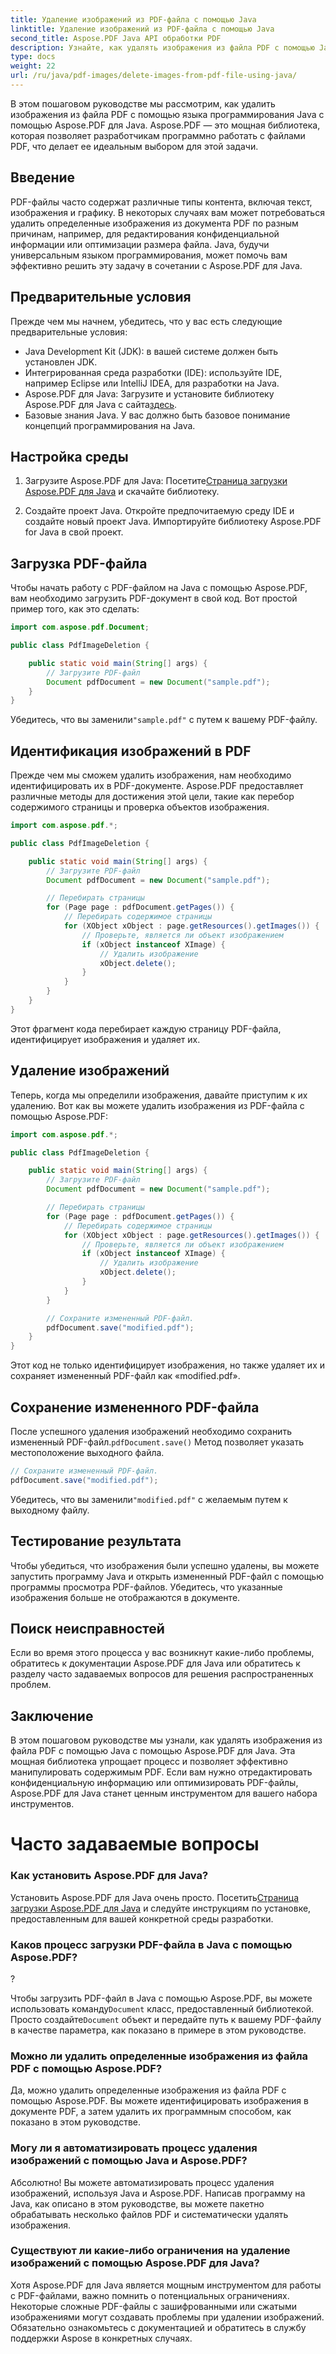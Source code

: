 ```yaml
---
title: Удаление изображений из PDF-файла с помощью Java
linktitle: Удаление изображений из PDF-файла с помощью Java
second_title: Aspose.PDF Java API обработки PDF
description: Узнайте, как удалять изображения из файла PDF с помощью Java с помощью Aspose.PDF для Java. Пошаговое руководство с исходным кодом для эффективного удаления изображений в PDF-файлах.
type: docs
weight: 22
url: /ru/java/pdf-images/delete-images-from-pdf-file-using-java/
---
```


В этом пошаговом руководстве мы рассмотрим, как удалить изображения из файла PDF с помощью языка программирования Java с помощью Aspose.PDF для Java. Aspose.PDF — это мощная библиотека, которая позволяет разработчикам программно работать с файлами PDF, что делает ее идеальным выбором для этой задачи.

## Введение

PDF-файлы часто содержат различные типы контента, включая текст, изображения и графику. В некоторых случаях вам может потребоваться удалить определенные изображения из документа PDF по разным причинам, например, для редактирования конфиденциальной информации или оптимизации размера файла. Java, будучи универсальным языком программирования, может помочь вам эффективно решить эту задачу в сочетании с Aspose.PDF для Java.

## Предварительные условия

Прежде чем мы начнем, убедитесь, что у вас есть следующие предварительные условия:

- Java Development Kit (JDK): в вашей системе должен быть установлен JDK.
- Интегрированная среда разработки (IDE): используйте IDE, например Eclipse или IntelliJ IDEA, для разработки на Java.
-  Aspose.PDF для Java: Загрузите и установите библиотеку Aspose.PDF для Java с сайта[здесь](https://downloads.aspose.com/pdf/java).
- Базовые знания Java. У вас должно быть базовое понимание концепций программирования на Java.

## Настройка среды

1.  Загрузите Aspose.PDF для Java: Посетите[Страница загрузки Aspose.PDF для Java](https://downloads.aspose.com/pdf/java) и скачайте библиотеку.

2. Создайте проект Java. Откройте предпочитаемую среду IDE и создайте новый проект Java. Импортируйте библиотеку Aspose.PDF for Java в свой проект.

## Загрузка PDF-файла

Чтобы начать работу с PDF-файлом на Java с помощью Aspose.PDF, вам необходимо загрузить PDF-документ в свой код. Вот простой пример того, как это сделать:

```java
import com.aspose.pdf.Document;

public class PdfImageDeletion {

    public static void main(String[] args) {
        // Загрузите PDF-файл
        Document pdfDocument = new Document("sample.pdf");
    }
}
```

 Убедитесь, что вы заменили`"sample.pdf"` с путем к вашему PDF-файлу.

## Идентификация изображений в PDF

Прежде чем мы сможем удалить изображения, нам необходимо идентифицировать их в PDF-документе. Aspose.PDF предоставляет различные методы для достижения этой цели, такие как перебор содержимого страницы и проверка объектов изображения.

```java
import com.aspose.pdf.*;

public class PdfImageDeletion {

    public static void main(String[] args) {
        // Загрузите PDF-файл
        Document pdfDocument = new Document("sample.pdf");

        // Перебирать страницы
        for (Page page : pdfDocument.getPages()) {
            // Перебирать содержимое страницы
            for (XObject xObject : page.getResources().getImages()) {
                // Проверьте, является ли объект изображением
                if (xObject instanceof XImage) {
                    // Удалить изображение
                    xObject.delete();
                }
            }
        }
    }
}
```

Этот фрагмент кода перебирает каждую страницу PDF-файла, идентифицирует изображения и удаляет их.

## Удаление изображений

Теперь, когда мы определили изображения, давайте приступим к их удалению. Вот как вы можете удалить изображения из PDF-файла с помощью Aspose.PDF:

```java
import com.aspose.pdf.*;

public class PdfImageDeletion {

    public static void main(String[] args) {
        // Загрузите PDF-файл
        Document pdfDocument = new Document("sample.pdf");

        // Перебирать страницы
        for (Page page : pdfDocument.getPages()) {
            // Перебирать содержимое страницы
            for (XObject xObject : page.getResources().getImages()) {
                // Проверьте, является ли объект изображением
                if (xObject instanceof XImage) {
                    // Удалить изображение
                    xObject.delete();
                }
            }
        }

        // Сохраните измененный PDF-файл.
        pdfDocument.save("modified.pdf");
    }
}
```

Этот код не только идентифицирует изображения, но также удаляет их и сохраняет измененный PDF-файл как «modified.pdf».

## Сохранение измененного PDF-файла

После успешного удаления изображений необходимо сохранить измененный PDF-файл.`pdfDocument.save()` Метод позволяет указать местоположение выходного файла.

```java
// Сохраните измененный PDF-файл.
pdfDocument.save("modified.pdf");
```

 Убедитесь, что вы заменили`"modified.pdf"` с желаемым путем к выходному файлу.

## Тестирование результата

Чтобы убедиться, что изображения были успешно удалены, вы можете запустить программу Java и открыть измененный PDF-файл с помощью программы просмотра PDF-файлов. Убедитесь, что указанные изображения больше не отображаются в документе.

## Поиск неисправностей

Если во время этого процесса у вас возникнут какие-либо проблемы, обратитесь к документации Aspose.PDF для Java или обратитесь к разделу часто задаваемых вопросов для решения распространенных проблем.

## Заключение

В этом пошаговом руководстве мы узнали, как удалять изображения из файла PDF с помощью Java с помощью Aspose.PDF для Java. Эта мощная библиотека упрощает процесс и позволяет эффективно манипулировать содержимым PDF. Если вам нужно отредактировать конфиденциальную информацию или оптимизировать PDF-файлы, Aspose.PDF для Java станет ценным инструментом для вашего набора инструментов.

# Часто задаваемые вопросы

### Как установить Aspose.PDF для Java?

 Установить Aspose.PDF для Java очень просто. Посетить[Страница загрузки Aspose.PDF для Java](https://releases.aspose.com/pdf/java/) и следуйте инструкциям по установке, предоставленным для вашей конкретной среды разработки.

### Каков процесс загрузки PDF-файла в Java с помощью Aspose.PDF?

?

 Чтобы загрузить PDF-файл в Java с помощью Aspose.PDF, вы можете использовать команду`Document` класс, предоставленный библиотекой. Просто создайте`Document` объект и передайте путь к вашему PDF-файлу в качестве параметра, как показано в примере в этом руководстве.

### Можно ли удалить определенные изображения из файла PDF с помощью Aspose.PDF?

Да, можно удалить определенные изображения из файла PDF с помощью Aspose.PDF. Вы можете идентифицировать изображения в документе PDF, а затем удалить их программным способом, как показано в этом руководстве.

### Могу ли я автоматизировать процесс удаления изображений с помощью Java и Aspose.PDF?

Абсолютно! Вы можете автоматизировать процесс удаления изображений, используя Java и Aspose.PDF. Написав программу на Java, как описано в этом руководстве, вы можете пакетно обрабатывать несколько файлов PDF и систематически удалять изображения.

### Существуют ли какие-либо ограничения на удаление изображений с помощью Aspose.PDF для Java?

Хотя Aspose.PDF для Java является мощным инструментом для работы с PDF-файлами, важно помнить о потенциальных ограничениях. Некоторые сложные PDF-файлы с зашифрованными или сжатыми изображениями могут создавать проблемы при удалении изображений. Обязательно ознакомьтесь с документацией и обратитесь в службу поддержки Aspose в конкретных случаях.